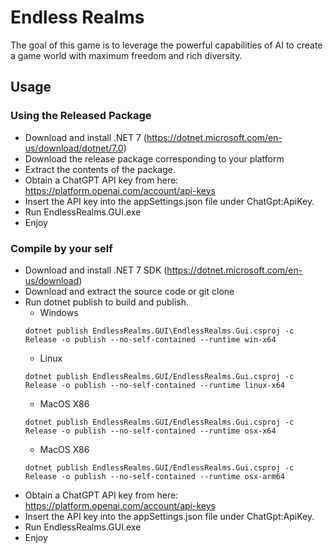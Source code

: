 # Endless Realms
The goal of this game is to leverage the powerful capabilities of AI to create a game world with maximum freedom and rich diversity.

## Usage
### Using the Released Package
- Download and install .NET 7 (https://dotnet.microsoft.com/en-us/download/dotnet/7.0)
- Download the release package corresponding to your platform
- Extract the contents of the package.
- Obtain a ChatGPT API key from here: https://platform.openai.com/account/api-keys
- Insert the API key into the appSettings.json file under ChatGpt:ApiKey.
- Run EndlessRealms.GUI.exe
- Enjoy
### Compile by your self
- Download and install .NET 7 SDK (https://dotnet.microsoft.com/en-us/download)
- Download and extract the source code or git clone
- Run dotnet publish to build and publish.
  * Windows
  ```
  dotnet publish EndlessRealms.GUI\EndlessRealms.Gui.csproj -c Release -o publish --no-self-contained --runtime win-x64 
  ```
  * Linux
  ```
  dotnet publish EndlessRealms.GUI/EndlessRealms.Gui.csproj -c Release -o publish --no-self-contained --runtime linux-x64
  ```
  * MacOS X86
  ```
  dotnet publish EndlessRealms.GUI/EndlessRealms.Gui.csproj -c Release -o publish --no-self-contained --runtime osx-x64
  ```  
  * MacOS X86
  ```
  dotnet publish EndlessRealms.GUI/EndlessRealms.Gui.csproj -c Release -o publish --no-self-contained --runtime osx-arm64
  ```  
- Obtain a ChatGPT API key from here: https://platform.openai.com/account/api-keys
- Insert the API key into the appSettings.json file under ChatGpt:ApiKey.
- Run EndlessRealms.GUI.exe
- Enjoy
